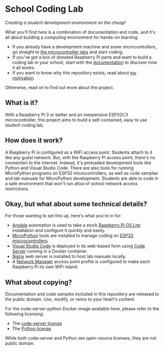 # School Coding Lab
_Creating a student development environment on the cheap!_

What you'll find here is a combination of documentation and code, and it's all about building a computing environment for hands-on learning.

* If you already have a development machine and some microcontrollers, go straight to [the microcontroller labs](https://davescodemusings.github.io/school-coding-lab/micropython/) and start coding.
* If you've got a box of donated Raspberry Pi parts and want to build a coding lab in your school, start with the [documentation](https://davescodemusings.github.io/school-coding-lab/) to discover how it all works.
* If you want to know why this repository exists, read about [my motivation](MOTIVATION.md).

Otherwise, read on to find out more about the project.

## What is it?
With a Raspberry Pi 3 or better and an inexpensive ESP32C3 microcontroller, this project aims to build a self-contained, easy to use student coding lab.

## How does it work?
A Raspberry Pi is configured as a WiFi access point. Students attach to it like any guest network. But, with the Raspberry Pi access point, there's no connection to the internet. Instead, it's preloaded development tools like Python and Visual Studio Code. There are also tools for running MicroPython programs on ESP32 microcontrollers, as well as code samples and lab manuals for MicroPython development. Students are able to code in a safe environment that won't run afoul of school network access restrictions.

## Okay, but what about some technical details?
For those wanting to set this up, here's what you're in for:
* [Ansible](https://docs.ansible.com/ansible/latest/index.html) automation is used to take a stock [Raspberry Pi OS Lite](https://www.raspberrypi.com/software/) installation and configure it quickly and easily.
* [MicroPython](https://docs.micropython.org/en/latest/reference/) tools are installed to manage coding on [ESP32 miscrocontrollers](https://www.espressif.com/en/products/socs/esp32).
* [Visual Studio Code](https://code.visualstudio.com/) is deployed in its web-based form using [Code Server](https://hub.docker.com/r/linuxserver/code-server) running in a Docker container.
* [Nginx](https://nginx.org/en/) web server is installed to host lab manuals locally.
* A [Network Manager](https://www.networkmanager.dev/) access point profile is configured to make each Raspberry Pi its own WiFi island.

## What about copying?
Documentation and code samples included in this repository are released to the public domain. Use, modify, or remix to your heart's content.

For the code-server-python Docker image available here, please refer to the following licensing:
* The [code-server license](https://github.com/coder/code-server/blob/main/LICENSE)
* The [Python license](https://docs.python.org/3/license.html)

While both code-server and Python are open-source licenses, they are not public domain.
